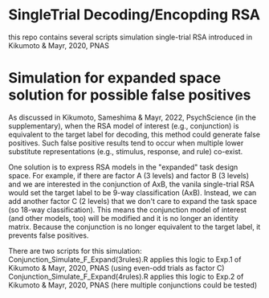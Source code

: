 # SingleTrial Decoding/Encopding RSA
this repo contains several scripts simulation single-trial RSA introduced in Kikumoto & Mayr, 2020, PNAS

# Simulation for expanded space solution for possible false positives
As discussed in Kikumoto, Sameshima & Mayr, 2022, PsychScience (in the supplementary), when the RSA model of interest (e.g., conjunction) is equivalent to the target label for decoding, 
this method could generate false positives. Such false positive results tend to occur when multiple lower substitute representations (e.g., stimulus, response, and rule) co-exist. 

One solution is to express RSA models in the "expanded" task design space. For example, if there are factor A (3 levels) and factor B (3 levels) and we are interested in the conjunction of AxB, the vanila single-trial RSA would set the target label to be 9-way classification (AxB). Instead, we can add another factor C (2 levels) that we don't care to expand the task space (so 18-way classification). This means the conjunction model of interest (and other models, too) will be modified and it is no longer an identity matrix. Because the conjunction is no longer equivalent to the target label, it prevents false positives. 

There are two scripts for this simulation:
Conjunction_Simulate_F_Expand(3rules).R applies this logic to Exp.1 of Kikumoto & Mayr, 2020, PNAS (using even-odd trials as factor C)
Conjunction_Simulate_F_Expand(4rules).R applies this logic to Exp.2 of Kikumoto & Mayr, 2020, PNAS (here multiple conjunctions could be tested)


